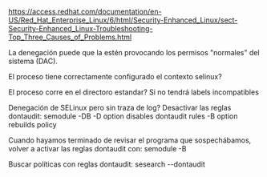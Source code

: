 https://access.redhat.com/documentation/en-US/Red_Hat_Enterprise_Linux/6/html/Security-Enhanced_Linux/sect-Security-Enhanced_Linux-Troubleshooting-Top_Three_Causes_of_Problems.html

La denegación puede que la estén provocando los permisos "normales" del sistema (DAC).

El proceso tiene correctamente configurado el contexto selinux?

El proceso corre en el directoro estandar? Si no tendrá labels incompatibles

Denegación de SELinux pero sin traza de log?
Desactivar las reglas dontaudit:
semodule -DB
  -D option disables dontaudit rules
  -B option rebuilds policy

Cuando hayamos terminado de revisar el programa que sospechábamos, volver a activar las reglas dontaudit con:
semodule -B

Buscar políticas con reglas dontaudit:
sesearch --dontaudit
